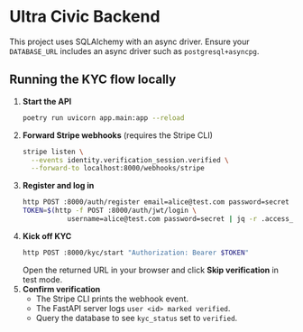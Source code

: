 # Ultra Civic Backend

This project uses SQLAlchemy with an async driver. Ensure your `DATABASE_URL` includes an async driver such as `postgresql+asyncpg`.

## Running the KYC flow locally

1. **Start the API**
   ```bash
   poetry run uvicorn app.main:app --reload
   ```
2. **Forward Stripe webhooks** (requires the Stripe CLI)
   ```bash
   stripe listen \
     --events identity.verification_session.verified \
     --forward-to localhost:8000/webhooks/stripe
   ```
3. **Register and log in**
   ```bash
   http POST :8000/auth/register email=alice@test.com password=secret
   TOKEN=$(http -f POST :8000/auth/jwt/login \
              username=alice@test.com password=secret | jq -r .access_token)
   ```
4. **Kick off KYC**
   ```bash
   http POST :8000/kyc/start "Authorization: Bearer $TOKEN"
   ```
   Open the returned URL in your browser and click **Skip verification** in test mode.
5. **Confirm verification**
   - The Stripe CLI prints the webhook event.
   - The FastAPI server logs `user <id> marked verified`.
   - Query the database to see `kyc_status` set to `verified`.
